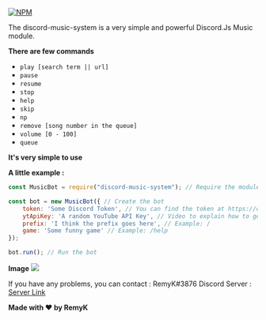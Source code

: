 
[![NPM](https://nodei.co/npm/discord-music-system.png?downloads=true&downloadRank=true&stars=true)](https://nodei.co/npm/discord-music-system/)

The discord-music-system is a very simple and powerful Discord.Js Music module.

**There are few commands**
- `play [search term || url]`
- `pause`
- `resume`
- `stop`
- `help`
- `skip`
- `np`
- `remove [song number in the queue]`
- `volume [0 - 100]`
- `queue`


__It's very simple to use__

**A little example :**

```javascript
const MusicBot = require("discord-music-system"); // Require the module

const bot = new MusicBot({ // Create the bot
    token: 'Some Discord Token', // You can find the token at https://discord.com/developers/applications/
    ytApiKey: 'A random YouTube API Key', // Video to explain how to get it: https://www.youtube.com/watch?v=VqML5F8hcRQ
    prefix: 'I think the prefix goes here', // Example: /
    game: 'Some funny game' // Example: /help
});

bot.run(); // Run the bot
```

**Image**
![](https://raw.githubusercontent.com/RemyK888/discord-music-system/master/example/image-example.png)


If you have any problems, you can contact : RemyK#3876
Discord Server : [Server Link](https://discord.gg/ZCzxymB)


**Made with ❤ by RemyK**
